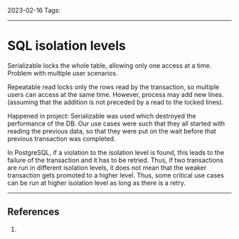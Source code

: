 2023-02-16
Tags:

---
# SQL isolation levels

Serializable locks the whole table, allowing only one access at a time. Problem with multiple user scenarios.

Repeatable read locks only the rows read by the transaction, so multiple users can access at the same time. However, process may add new lines.
(assuming that the addition is not preceded by a read to the locked lines).

Happened in project: Serializable was used which destroyed the performance of the DB. Our use cases were such that they all started
with reading the previous data, so that they were put on the wait before that previous transaction was completed.

In PostgreSQL, if a violation to the isolation level is found, this leads to the failure of the transaction and it has to be retried.
Thus, if two transactions are run in different isolation levels, it does not mean that the weaker transaction gets promoted to
a higher level. Thus, some critical use cases can be run at higher isolation level as long as there is a retry.

---
## References
1.
